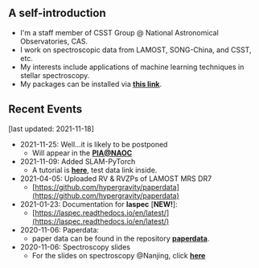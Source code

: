 ## A self-introduction
- I'm a staff member of CSST Group @ National Astronomical Observatories, CAS.
- I work on spectroscopic data from LAMOST, SONG-China, and CSST, etc.
- My interests include applications of machine learning techniques in stellar spectroscopy.
- My packages can be installed via [**this link**](https://github.com/hypergravity/hypergravity/blob/master/my_packages.md).
    
## Recent Events
[last updated: 2021-11-18]
- 2021-11-25:  Well...it is likely to be postponed
  - Will appear in the [**PIA@NAOC**](https://github.com/hypergravity/pianaoc)
- 2021-11-09: Added SLAM-PyTorch
  - A tutorial is [**here**](https://nbviewer.org/github/hypergravity/laspec/blob/master/tutorial/20211109_tutorial_slam_pytorch.ipynb), test data link inside.
- 2021-04-05: Uploaded RV & RVZPs of LAMOST MRS DR7
  - [https://github.com/hypergravity/paperdata](https://github.com/hypergravity/paperdata)
- 2021-01-23: Documentation for **laspec** [**NEW!**]:
  - [https://laspec.readthedocs.io/en/latest/](https://laspec.readthedocs.io/en/latest/)
- 2020-11-06: Paperdata:
  - paper data can be found in the repository [**paperdata**](https://github.com/hypergravity/paperdata).
- 2020-11-06: Spectroscopy slides
  - For the slides on spectroscopy @Nanjing, click [**here**](https://github.com/hypergravity/spectroscopy)
